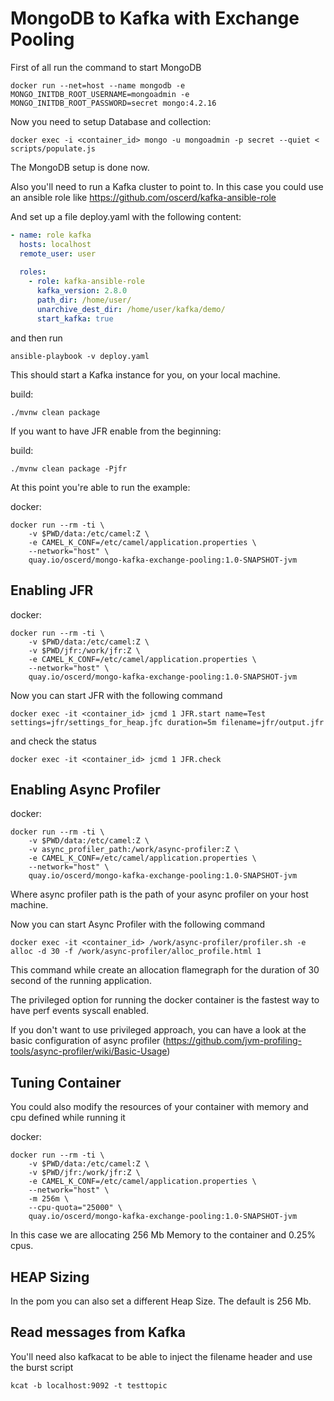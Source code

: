 # MongoDB to Kafka with Exchange Pooling

First of all run the command to start MongoDB

```shell script
docker run --net=host --name mongodb -e MONGO_INITDB_ROOT_USERNAME=mongoadmin -e MONGO_INITDB_ROOT_PASSWORD=secret mongo:4.2.16
```

Now you need to setup Database and collection:

```shell script
docker exec -i <container_id> mongo -u mongoadmin -p secret --quiet < scripts/populate.js 
```

The MongoDB setup is done now.

Also you'll need to run a Kafka cluster to point to. In this case you could use an ansible role like https://github.com/oscerd/kafka-ansible-role

And set up a file deploy.yaml with the following content:

```yaml
- name: role kafka
  hosts: localhost
  remote_user: user
  
  roles:
    - role: kafka-ansible-role
      kafka_version: 2.8.0
      path_dir: /home/user/
      unarchive_dest_dir: /home/user/kafka/demo/
      start_kafka: true
```

and then run

```shell script
ansible-playbook -v deploy.yaml
```

This should start a Kafka instance for you, on your local machine.

build:
```shell script
./mvnw clean package
```

If you want to have JFR enable from the beginning:

build:
```shell script
./mvnw clean package -Pjfr
```

At this point you're able to run the example:

docker:
```shell script
docker run --rm -ti \
    -v $PWD/data:/etc/camel:Z \
    -e CAMEL_K_CONF=/etc/camel/application.properties \
    --network="host" \
    quay.io/oscerd/mongo-kafka-exchange-pooling:1.0-SNAPSHOT-jvm
```

## Enabling JFR 

docker:
```shell script
docker run --rm -ti \
    -v $PWD/data:/etc/camel:Z \
    -v $PWD/jfr:/work/jfr:Z \
    -e CAMEL_K_CONF=/etc/camel/application.properties \
    --network="host" \
    quay.io/oscerd/mongo-kafka-exchange-pooling:1.0-SNAPSHOT-jvm
```

Now you can start JFR with the following command

```
docker exec -it <container_id> jcmd 1 JFR.start name=Test settings=jfr/settings_for_heap.jfc duration=5m filename=jfr/output.jfr
```

and check the status

```
docker exec -it <container_id> jcmd 1 JFR.check
```

## Enabling Async Profiler 

docker:
```shell script
docker run --rm -ti \
    -v $PWD/data:/etc/camel:Z \
    -v async_profiler_path:/work/async-profiler:Z \
    -e CAMEL_K_CONF=/etc/camel/application.properties \
    --network="host" \
    quay.io/oscerd/mongo-kafka-exchange-pooling:1.0-SNAPSHOT-jvm
```

Where async profiler path is the path of your async profiler on your host machine.

Now you can start Async Profiler with the following command

```
docker exec -it <container_id> /work/async-profiler/profiler.sh -e alloc -d 30 -f /work/async-profiler/alloc_profile.html 1
```

This command while create an allocation flamegraph for the duration of 30 second of the running application.

The privileged option for running the docker container is the fastest way to have perf events syscall enabled.

If you don't want to use privileged approach, you can have a look at the basic configuration of async profiler (https://github.com/jvm-profiling-tools/async-profiler/wiki/Basic-Usage)

## Tuning Container

You could also modify the resources of your container with memory and cpu defined while running it

docker:
```shell script
docker run --rm -ti \
    -v $PWD/data:/etc/camel:Z \
    -v $PWD/jfr:/work/jfr:Z \ 
    -e CAMEL_K_CONF=/etc/camel/application.properties \ 
    --network="host" \ 
    -m 256m \ 
    --cpu-quota="25000" \ 
    quay.io/oscerd/mongo-kafka-exchange-pooling:1.0-SNAPSHOT-jvm
```

In this case we are allocating 256 Mb Memory to the container and 0.25% cpus.

## HEAP Sizing

In the pom you can also set a different Heap Size. The default is 256 Mb.

## Read messages from Kafka

You'll need also kafkacat to be able to inject the filename header and use the burst script

```shell script
kcat -b localhost:9092 -t testtopic
```





